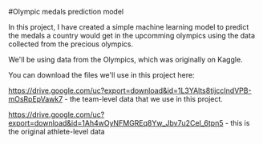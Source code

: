 #Olympic medals prediction model

In this project, I have created a simple machine learning model to predict the medals a country would get in the upcomming olympics using the data collected from the precious olympics.

We'll be using data from the Olympics, which was originally on Kaggle.

You can download the files we'll use in this project here:

https://drive.google.com/uc?export=download&id=1L3YAlts8tijccIndVPB-mOsRpEpVawk7 - the team-level data that we use in this project.

https://drive.google.com/uc?export=download&id=1Ah4wOyNFMGREq8Yw_Jbv7u2CeI_6tpn5 - this is the original athlete-level data

